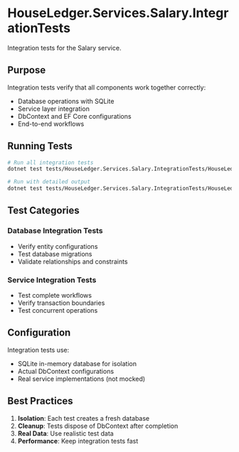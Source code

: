 # HouseLedger.Services.Salary.IntegrationTests

Integration tests for the Salary service.

## Purpose

Integration tests verify that all components work together correctly:
- Database operations with SQLite
- Service layer integration
- DbContext and EF Core configurations
- End-to-end workflows

## Running Tests

```bash
# Run all integration tests
dotnet test tests/HouseLedger.Services.Salary.IntegrationTests/HouseLedger.Services.Salary.IntegrationTests.csproj

# Run with detailed output
dotnet test tests/HouseLedger.Services.Salary.IntegrationTests/HouseLedger.Services.Salary.IntegrationTests.csproj --logger "console;verbosity=detailed"
```

## Test Categories

### Database Integration Tests
- Verify entity configurations
- Test database migrations
- Validate relationships and constraints

### Service Integration Tests
- Test complete workflows
- Verify transaction boundaries
- Test concurrent operations

## Configuration

Integration tests use:
- SQLite in-memory database for isolation
- Actual DbContext configurations
- Real service implementations (not mocked)

## Best Practices

1. **Isolation**: Each test creates a fresh database
2. **Cleanup**: Tests dispose of DbContext after completion
3. **Real Data**: Use realistic test data
4. **Performance**: Keep integration tests fast
